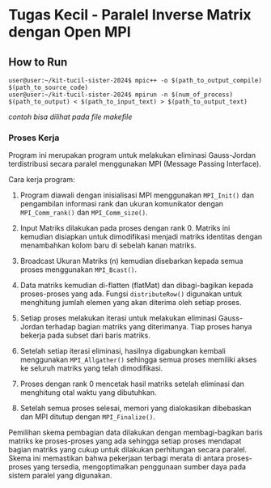 # Tugas Kecil - Paralel Inverse Matrix dengan Open MPI

## How to Run
```console
user@user:~/kit-tucil-sister-2024$ mpic++ -o $(path_to_output_compile) $(path_to_source_code)
user@user:~/kit-tucil-sister-2024$ mpirun -n $(num_of_process) $(path_to_output) < $(path_to_input_text) > $(path_to_output_text)
```
*contoh bisa dilihat pada file makefile*

### Proses Kerja
Program ini merupakan program untuk melakukan eliminasi Gauss-Jordan terdistribusi secara paralel menggunakan MPI (Message Passing Interface).

Cara kerja program:

1. Program diawali dengan inisialisasi MPI menggunakan `MPI_Init()` dan pengambilan informasi rank dan ukuran komunikator dengan `MPI_Comm_rank()` dan `MPI_Comm_size()`.

2. Input Matriks dilakukan pada proses dengan rank 0. Matriks ini kemudian disiapkan untuk dimodifikasi menjadi matriks identitas dengan menambahkan kolom baru di sebelah kanan matriks.

3. Broadcast Ukuran Matriks (n) kemudian disebarkan kepada semua proses menggunakan `MPI_Bcast()`.

4. Data matriks kemudian di-flatten (flatMat) dan dibagi-bagikan kepada proses-proses yang ada. Fungsi `distributeRow()` digunakan untuk menghitung jumlah elemen yang akan diterima oleh setiap proses.

5. Setiap proses melakukan iterasi untuk melakukan eliminasi Gauss-Jordan terhadap bagian matriks yang diterimanya. Tiap proses hanya bekerja pada subset dari baris matriks.

6. Setelah setiap iterasi eliminasi, hasilnya digabungkan kembali menggunakan `MPI_Allgather()` sehingga semua proses memiliki akses ke seluruh matriks yang telah dimodifikasi.

7. Proses dengan rank 0 mencetak hasil matriks setelah eliminasi dan menghitung otal waktu yang dibutuhkan.

8. Setelah semua proses selesai, memori yang dialokasikan dibebaskan dan MPI ditutup dengan `MPI_Finalize()`.

Pemilihan skema pembagian data dilakukan dengan membagi-bagikan baris matriks ke proses-proses yang ada sehingga setiap proses mendapat bagian matriks yang cukup untuk dilakukan perhitungan secara paralel. Skema ini memastikan bahwa pekerjaan terbagi merata di antara proses-proses yang tersedia, mengoptimalkan penggunaan sumber daya pada sistem paralel yang digunakan.